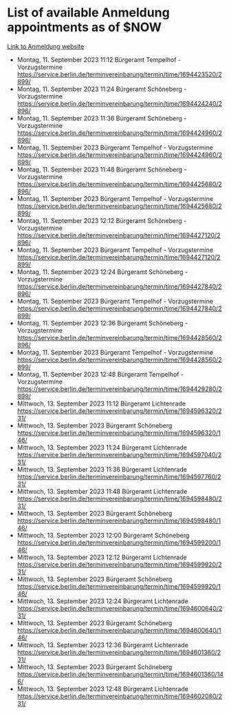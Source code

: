 # List of available Anmeldung appointments as of $NOW
[Link to Anmeldung website](https://service.berlin.de/terminvereinbarung/termin/tag.php?termin=1&anliegen[]=120686&dienstleisterlist=122210,122217,327316,122219,327312,122227,327314,122231,327346,122243,327348,122254,122252,329742,122260,329745,122262,329748,122271,327278,122273,327274,122277,327276,330436,122280,327294,122282,327290,122284,327292,122291,327270,122285,327266,122286,327264,122296,327268,150230,329760,122297,327286,122294,327284,122312,329763,122314,329775,122304,327330,122311,327334,122309,327332,317869,122281,327352,122279,329772,122283,122276,327324,122274,327326,122267,329766,122246,327318,122251,327320,122257,327322,122208,327298,122226,327300&herkunft=http%3A%2F%2Fservice.berlin.de%2Fdienstleistung%2F120686%2F)
- Montag, 11. September 2023 11:12 Bürgeramt Tempelhof - Vorzugstermine https://service.berlin.de/terminvereinbarung/termin/time/1694423520/2899/
- Montag, 11. September 2023 11:24 Bürgeramt Schöneberg - Vorzugstermine https://service.berlin.de/terminvereinbarung/termin/time/1694424240/2896/
- Montag, 11. September 2023 11:36 Bürgeramt Schöneberg - Vorzugstermine https://service.berlin.de/terminvereinbarung/termin/time/1694424960/2896/
- Montag, 11. September 2023  Bürgeramt Tempelhof - Vorzugstermine https://service.berlin.de/terminvereinbarung/termin/time/1694424960/2899/
- Montag, 11. September 2023 11:48 Bürgeramt Schöneberg - Vorzugstermine https://service.berlin.de/terminvereinbarung/termin/time/1694425680/2896/
- Montag, 11. September 2023  Bürgeramt Tempelhof - Vorzugstermine https://service.berlin.de/terminvereinbarung/termin/time/1694425680/2899/
- Montag, 11. September 2023 12:12 Bürgeramt Schöneberg - Vorzugstermine https://service.berlin.de/terminvereinbarung/termin/time/1694427120/2896/
- Montag, 11. September 2023  Bürgeramt Tempelhof - Vorzugstermine https://service.berlin.de/terminvereinbarung/termin/time/1694427120/2899/
- Montag, 11. September 2023 12:24 Bürgeramt Schöneberg - Vorzugstermine https://service.berlin.de/terminvereinbarung/termin/time/1694427840/2896/
- Montag, 11. September 2023  Bürgeramt Tempelhof - Vorzugstermine https://service.berlin.de/terminvereinbarung/termin/time/1694427840/2899/
- Montag, 11. September 2023 12:36 Bürgeramt Schöneberg - Vorzugstermine https://service.berlin.de/terminvereinbarung/termin/time/1694428560/2896/
- Montag, 11. September 2023  Bürgeramt Tempelhof - Vorzugstermine https://service.berlin.de/terminvereinbarung/termin/time/1694428560/2899/
- Montag, 11. September 2023 12:48 Bürgeramt Tempelhof - Vorzugstermine https://service.berlin.de/terminvereinbarung/termin/time/1694429280/2899/
- Mittwoch, 13. September 2023 11:12 Bürgeramt Lichtenrade https://service.berlin.de/terminvereinbarung/termin/time/1694596320/231/
- Mittwoch, 13. September 2023  Bürgeramt Schöneberg https://service.berlin.de/terminvereinbarung/termin/time/1694596320/146/
- Mittwoch, 13. September 2023 11:24 Bürgeramt Lichtenrade https://service.berlin.de/terminvereinbarung/termin/time/1694597040/231/
- Mittwoch, 13. September 2023 11:36 Bürgeramt Lichtenrade https://service.berlin.de/terminvereinbarung/termin/time/1694597760/231/
- Mittwoch, 13. September 2023 11:48 Bürgeramt Lichtenrade https://service.berlin.de/terminvereinbarung/termin/time/1694598480/231/
- Mittwoch, 13. September 2023  Bürgeramt Schöneberg https://service.berlin.de/terminvereinbarung/termin/time/1694598480/146/
- Mittwoch, 13. September 2023 12:00 Bürgeramt Schöneberg https://service.berlin.de/terminvereinbarung/termin/time/1694599200/146/
- Mittwoch, 13. September 2023 12:12 Bürgeramt Lichtenrade https://service.berlin.de/terminvereinbarung/termin/time/1694599920/231/
- Mittwoch, 13. September 2023  Bürgeramt Schöneberg https://service.berlin.de/terminvereinbarung/termin/time/1694599920/146/
- Mittwoch, 13. September 2023 12:24 Bürgeramt Lichtenrade https://service.berlin.de/terminvereinbarung/termin/time/1694600640/231/
- Mittwoch, 13. September 2023  Bürgeramt Schöneberg https://service.berlin.de/terminvereinbarung/termin/time/1694600640/146/
- Mittwoch, 13. September 2023 12:36 Bürgeramt Lichtenrade https://service.berlin.de/terminvereinbarung/termin/time/1694601360/231/
- Mittwoch, 13. September 2023  Bürgeramt Schöneberg https://service.berlin.de/terminvereinbarung/termin/time/1694601360/146/
- Mittwoch, 13. September 2023 12:48 Bürgeramt Lichtenrade https://service.berlin.de/terminvereinbarung/termin/time/1694602080/231/
